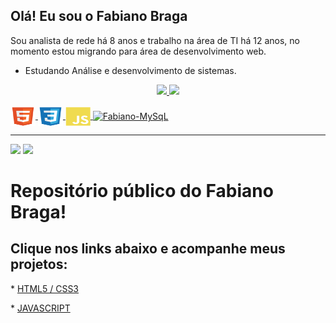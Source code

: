 ## Olá! Eu sou o Fabiano Braga

<p>Sou analista de rede há 8 anos e trabalho na área de TI há 12 anos, no momento estou migrando para área de desenvolvimento web. </p>

- Estudando Análise e desenvolvimento de sistemas.


<div align="center">
  <a href="https://github.com/Fabiano-Braga">
  <img height="180em" src="https://github-readme-stats.vercel.app/api?username=Fabiano-Braga&show_icons=true&theme=dracula&include_all_commits=true&count_private=true"/>
  <img height="180em" src="https://github-readme-stats.vercel.app/api/top-langs/?username=Fabiano-Braga&layout=compact&langs_count=7&theme=dracula"/>
</div>

<div style="display: inline_block"><br>
  <img align="center" alt="Fabiano-HTML" height="30" width="40" src="https://raw.githubusercontent.com/devicons/devicon/master/icons/html5/html5-original.svg">
  <img align="center" alt="Fabiano-CSS" height="30" width="40" src="https://raw.githubusercontent.com/devicons/devicon/master/icons/css3/css3-original.svg">
  <img align="center" alt="Fabiano-Js" height="30" width="40" src="https://raw.githubusercontent.com/devicons/devicon/master/icons/javascript/javascript-plain.svg">
  <img align="center" alt="Fabiano-MySqL" heigth="30" width="40"  src="https://cdn.jsdelivr.net/gh/devicons/devicon/icons/mysql/mysql-original-wordmark.svg"/>
  </div>

---


 <div>
  <a href="https://www.instagram.com/fabianob09/" target="_blank"><img src="https://img.shields.io/badge/Instagram-E4405F?style=for-the-badge&logo=instagram&logoColor=white" target="_blank"></a>
  <a href="https://www.linkedin.com/in/fabiano-matheus-57a378215/" target="_blank"><img src="https://img.shields.io/badge/-LinkedIn-%230077B5?style=for-the-badge&logo=linkedin&logoColor=white" target="_blank"></a> 
 </div>
  
  # Repositório público do Fabiano Braga!
  
  ## Clique nos links abaixo e acompanhe meus projetos:
 
<p>* <a href="https://fabiano-braga.github.io/HTML-CSS/desafios/index.html" target="_blank">HTML5 / CSS3</a></p> 
  
 <p>* <a href="https://fabiano-braga.github.io/JavaScript/desafios/index.html" target="_blank">JAVASCRIPT</a></p>
  
